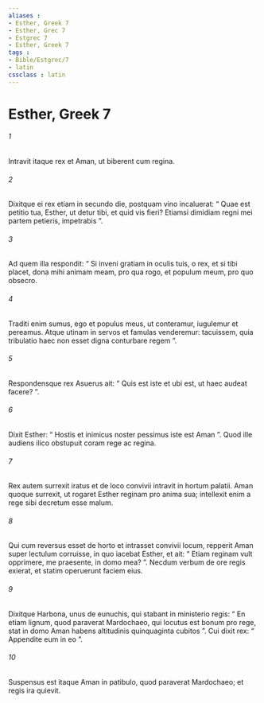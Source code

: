 ```yaml
---
aliases : 
- Esther, Greek 7
- Esther, Grec 7
- Estgrec 7
- Esther, Greek 7
tags : 
- Bible/Estgrec/7
- latin
cssclass : latin
---
```


# Esther, Greek 7

###### 1
Intravit itaque rex et Aman, ut biberent cum regina. 
###### 2
Dixitque ei rex etiam in secundo die, postquam vino incaluerat: “ Quae est petitio tua, Esther, ut detur tibi, et quid vis fieri? Etiamsi dimidiam regni mei partem petieris, impetrabis ”. 
###### 3
Ad quem illa respondit: “ Si inveni gratiam in oculis tuis, o rex, et si tibi placet, dona mihi animam meam, pro qua rogo, et populum meum, pro quo obsecro. 
###### 4
Traditi enim sumus, ego et populus meus, ut conteramur, iugulemur et pereamus. Atque utinam in servos et famulas venderemur: tacuissem, quia tribulatio haec non esset digna conturbare regem ”. 
###### 5
Respondensque rex Asuerus ait: “ Quis est iste et ubi est, ut haec audeat facere? ”. 
###### 6
Dixit Esther: “ Hostis et inimicus noster pessimus iste est Aman ”. Quod ille audiens ilico obstupuit coram rege ac regina.
###### 7
Rex autem surrexit iratus et de loco convivii intravit in hortum palatii. Aman quoque surrexit, ut rogaret Esther reginam pro anima sua; intellexit enim a rege sibi decretum esse malum. 
###### 8
Qui cum reversus esset de horto et intrasset convivii locum, repperit Aman super lectulum corruisse, in quo iacebat Esther, et ait: “ Etiam reginam vult opprimere, me praesente, in domo mea? ”. Necdum verbum de ore regis exierat, et statim operuerunt faciem eius. 
###### 9
Dixitque Harbona, unus de eunuchis, qui stabant in ministerio regis: “ En etiam lignum, quod paraverat Mardochaeo, qui locutus est bonum pro rege, stat in domo Aman habens altitudinis quinquaginta cubitos ”. Cui dixit rex: “ Appendite eum in eo ”. 
###### 10
Suspensus est itaque Aman in patibulo, quod paraverat Mardochaeo; et regis ira quievit.
